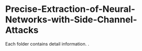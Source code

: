 # Precise-Extraction-of-Neural-Networks-with-Side-Channel-Attacks
Each folder contains detail information.
.